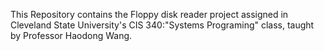 This Repository contains the Floppy disk reader project assigned in Cleveland State University's CIS 340:"Systems Programing" class, taught by Professor Haodong Wang.
  

